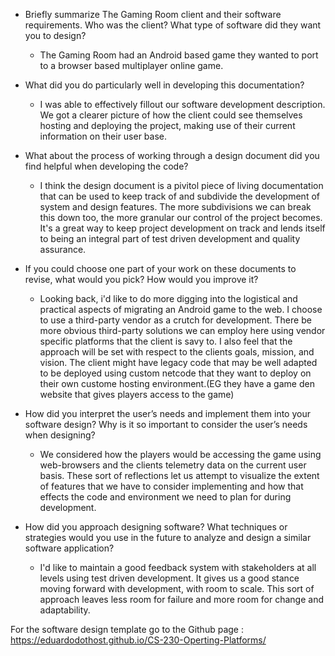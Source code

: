 - Briefly summarize The Gaming Room client and their software requirements. Who was the client? What type of software did they want you to design?
  - The Gaming Room had an Android based game they wanted to port to a browser based multiplayer online game.

- What did you do particularly well in developing this documentation?
  - I was able to effectively fillout our software development description. We got a clearer picture of how the client could see themselves hosting and
deploying the project, making use of their current information on their user base.

- What about the process of working through a design document did you find helpful when developing the code?
  - I think the design document is a pivitol piece of living documentation that can be used to keep track of and subdivide the development of
system and design features. The more subdivisions we can break this down too, the more granular our control of the project becomes. It's a great way to
keep project development on track and lends itself to being an integral part of test driven development and quality assurance.

- If you could choose one part of your work on these documents to revise, what would you pick? How would you improve it?
  - Looking back, i'd like to do more digging into the logistical and practical aspects of migrating an Android game to the web. I choose to use a third-party vendor
    as a crutch for development. There be more obvious third-party solutions we can employ here using vendor specific platforms that the client is savy to. I also
    feel that the approach will be set with respect to the clients goals, mission, and vision. The client might have legacy code that may be well adapted to be deployed
    using custom netcode that they want to deploy on their own custome hosting environment.(EG they have a game den website that gives players access to the game)

- How did you interpret the user’s needs and implement them into your software design? Why is it so important to consider the user’s needs when designing?
  - We considered how the players would be accessing the game using web-browsers and the clients telemetry data on the current user basis. These sort of reflections
    let us attempt to visualize the extent of features that we have to consider implementing and how that effects the code and environment we need to plan for
    during development.

- How did you approach designing software? What techniques or strategies would you use in the future to analyze and design a similar software application?
  - I'd like to maintain a good feedback system with stakeholders at all levels using test driven development. It gives us a good stance moving forward with
    development, with room to scale.  This sort of approach leaves less room for failure and more room for change and adaptability.

For the software design template go to the Github page : https://eduardodothost.github.io/CS-230-Operting-Platforms/
